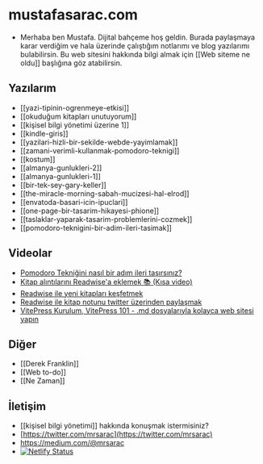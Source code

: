 # mustafasarac.com

- Merhaba ben Mustafa. Dijital bahçeme hoş geldin. Burada paylaşmaya karar verdiğim ve hala üzerinde çalıştığım notlarımı ve blog yazılarımı bulabilirsin. Bu web sitesini hakkında bilgi almak için [[Web siteme ne oldu]] başlığına göz atabilirsin.

## Yazılarım

- [[yazi-tipinin-ogrenmeye-etkisi]]
- [[okuduğum kitapları unutuyorum]]
- [[kişisel bilgi yönetimi üzerine 1]]
- [[kindle-giris]]
- [[yazilari-hizli-bir-sekilde-webde-yayimlamak]]
- [[zamani-verimli-kullanmak-pomodoro-teknigi]]
- [[kostum]]
- [[almanya-gunlukleri-2]]
- [[almanya-gunlukleri-1]]
- [[bir-tek-sey-gary-keller]]
- [[the-miracle-morning-sabah-mucizesi-hal-elrod]]
- [[envatoda-basari-icin-ipuclari]]
- [[one-page-bir-tasarim-hikayesi-phione]]
- [[taslaklar-yaparak-tasarim-problemlerini-cozmek]]
- [[pomodoro-teknigini-bir-adim-ileri-tasimak]]

## Videolar

- [Pomodoro Tekniğini nasıl bir adım ileri taşırsınız?](https://www.youtube.com/watch?v=Iy82xNocUVE)
- [Kitap alıntılarını Readwise'a eklemek 📚 (Kısa video)](https://www.youtube.com/watch?v=-dfob-GfuEc)
- [Readwise ile yeni kitapları keşfetmek](https://www.youtube.com/watch?v=ZkRmCk6Dgxk)
- [Readwise ile kitap notunu twitter üzerinden paylaşmak](https://youtu.be/Oow65yQ-eFU?t=9)
- [VitePress Kurulum, VitePress 101 - .md dosyalarıyla kolayca web sitesi yapın](https://www.youtube.com/watch?v=L86HVmtqKbc)

## Diğer

- [[Derek Franklin]]
- [[Web to-do]]
- [[Ne Zaman]]

## İletişim

- [[kişisel bilgi yönetimi]] hakkında konuşmak istermisiniz?
- [https://twitter.com/mrsarac](https://twitter.com/mrsarac)
- https://medium.com/@mrsarac
- [![Netlify Status](https://api.netlify.com/api/v1/badges/ce005a00-4fde-4ede-abfe-1f59285ae3bb/deploy-status)](https://app.netlify.com/sites/mustafasarac/deploys)
